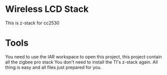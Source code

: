 # Wireless LCD Stack
  This is z-stack for cc2530

# Tools
  You need to use the IAR workspace to open this project, this project contain all the zigbee pro stack
You don't need to install the TI's z-stack again.
  All thing is easy and all files just prepared for you.


